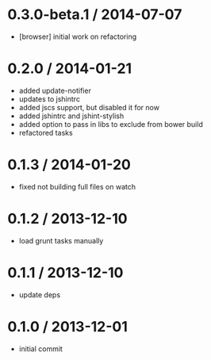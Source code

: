 
0.3.0-beta.1 / 2014-07-07 
==================

  * [browser] initial work on refactoring

0.2.0 / 2014-01-21 
==================

  * added update-notifier
  * updates to jshintrc
  * added jscs support, but disabled it for now
  * added jshintrc and jshint-stylish
  * added option to pass in libs to exclude from bower build
  * refactored tasks

0.1.3 / 2014-01-20 
==================

  * fixed not building full files on watch

0.1.2 / 2013-12-10 
==================

  * load grunt tasks manually

0.1.1 / 2013-12-10 
==================

  * update deps

0.1.0 / 2013-12-01 
==================

  * initial commit
